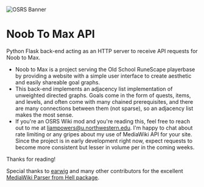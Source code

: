 ![OSRS Banner](https://upload.wikimedia.org/wikipedia/en/a/a7/Old_School_Runescape_Logo.png)

# Noob To Max API

Python Flask back-end acting as an HTTP server to receive API requests for Noob to Max.

- Noob to Max is a project serving the Old School RuneScape playerbase by providing a website with a simple user interface to create aesthetic and easily shareable goal graphs.
- This back-end implements an adjacency list implementation of unweighted directed graphs. Goals come in the form of quests, items, and levels, and often come with many chained prerequisites, and there are many connections between them (not sparse), so an adjacency list makes the most sense.
- If you're an OSRS Wiki mod and you're reading this, feel free to reach out to me at liampowers@u.northwestern.edu. I'm happy to chat about rate limiting or any gripes about my use of MediaWiki API for your site. Since the project is in early development right now, expect requests to become more consistent but lesser in volume per in the coming weeks.

Thanks for reading!

Special thanks to [earwig](https://github.com/earwig) and many other contributors for the excellent [MediaWiki Parser from Hell package](https://github.com/earwig/mwparserfromhell).
